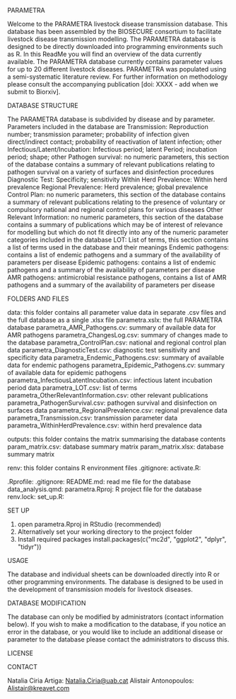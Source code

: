 PARAMETRA

Welcome to the PARAMETRA livestock disease transmission database. This database has been assembled by the BIOSECURE consortium to facilitate livestock disease transmission modelling. The PARAMETRA database is designed to be directly downloaded into programming environments such as R. In this ReadMe you will find an overview of the data currently available.
The PARAMETRA database currently contains parameter values for up to 20 different livestock diseases. PARAMETRA was populated using a semi-systematic literature review. For further information on methodology please consult the accompanying publication [doi: XXXX - add when we submit to Biorxiv].

DATABASE STRUCTURE

The PARAMETRA database is subdivided by disease and by parameter. Parameters included in the database are 
Transmission: Reproduction number; transmission parameter; probability of infection given direct/indirect contact; probability of reactivation of latent infection; other
Infectious/Latent/Incubation: Infectious period; latent Period; incubation period; shape; other
Pathogen survival: no numeric parameters, this section of the database contains a summary of relevant publications relating to pathogen survival on a variety of surfaces and disinfection procedures
Diagnostic Test: Specificity; sensitivity
Within Herd Prevalence: Within herd prevalence
Regional Prevalence: Herd prevalence; global prevalence
Control Plan: no numeric parameters, this section of the database contains a summary of relevant publications relating to the presence of voluntary or compulsory national and regional control plans for various diseases
Other Relevant Information: no numeric parameters, this section of the database contains a summary of publications which may be of interest of relevance for modelling but which do not fit directly into any of the numeric parameter categories included in the database
LOT: List of terms, this section contains a list of terms used in the database and their meanings
Endemic pathogens: contains a list of endemic pathogens and a summary of the availability of parameters per disease
Epidemic pathogens: contains a list of endemic pathogens and a summary of the availability of parameters per disease
AMR pathogens: antimicrobial resistance pathogens, contains a list of AMR pathogens and a summary of the availability of parameters per disease

FOLDERS AND FILES

data: this folder contains all parameter value data in separate .csv files and the full database as a single .xlsx file
	parametra.xslx: the full PARAMETRA database
	parametra_AMR_Pathogens.cv: summary of available data for AMR pathogens
	parametra_ChangesLog.csv: summary of changes made to the database
	parametra_ControlPlan.csv: national and regional control plan data
	parametra_DiagnosticTest.csv: diagnostic test sensitivity and specificity data
	parametra_Endemic_Pathogens.csv: summary of available data for endemic pathogens
	parametra_Epidemic_Pathogens.cv: summary of available data for epidemic pathogens
	parametra_InfectiousLatentIncubation.csv: infectious latent incubation period data
	parametra_LOT.csv: list of terms
	parametra_OtherRelevantInformation.csv: other relevant publications
	parametra_PathogenSurvival.csv: pathogen survival and disinfection on surfaces data
	parametra_RegionalPrevalence.csv: regional prevalence data
	parametra_Transmission.csv: transmission parameter data
	parametra_WithinHerdPrevalence.csv: within herd prevalence data

outputs: this folder contains the matrix summarising the database contents
	param_matrix.csv: database summary matrix
	param_matrix.xlsx: database summary matrix

renv: this folder contains R environment files
	.gitignore:
	activate.R:


.Rprofile:
.gitignore:
README.md: read me file for the database
data_analysis.qmd:
parametra.Rproj: R project file for the database
renv.lock:
set_up.R:

SET UP

1. open parametra.Rproj in RStudio (recommended)
2. Alternatively set your working directory to the project folder
3. Install required packages
	install.packages(c("mc2d", "ggplot2", "dplyr", "tidyr"))

USAGE

The database and individual sheets can be downloaded directly into R or other programming environments. The database is designed to be used in the development of transmission models for livestock diseases. 

DATABASE MODIFICATION

The database can only be modified by administrators (contact information below). If you wish to make a modification to the database, if you notice an error in the database, or you would like to include an additional disease or parameter to the database please contact the administrators to discuss this.

LICENSE


CONTACT

Natalia Ciria Artiga: Natalia.Ciria@uab.cat
Alistair Antonopoulos: Alistair@kreavet.com
